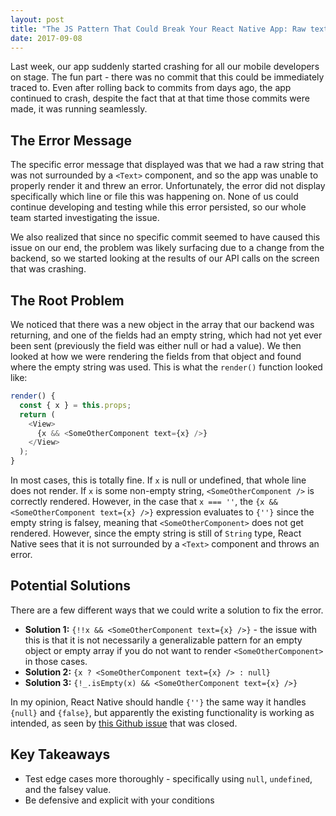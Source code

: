 ```yaml
---
layout: post
title: "The JS Pattern That Could Break Your React Native App: Raw text must be wrapped in explicit <Text> component"
date: 2017-09-08
---
```


Last week, our app suddenly started crashing for all our mobile developers on stage. The fun part - there was no commit that this could be immediately traced to. Even after rolling back to commits from days ago, the app continued to crash, despite the fact that at that time those commits were made, it was running seamlessly.

## The Error Message
The specific error message that displayed was that we had a raw string that was not surrounded by a `<Text>` component, and so the app was unable to properly render it and threw an error. Unfortunately, the error did not display specifically which line or file this was happening on. None of us could continue developing and testing while this error persisted, so our whole team started investigating the issue. 

We also realized that since no specific commit seemed to have caused this issue on our end, the problem was likely surfacing due to a change from the backend, so we started looking at the results of our API calls on the screen that was crashing.

## The Root Problem
We noticed that there was a new object in the array that our backend was returning, and one of the fields had an empty string, which had not yet ever been sent (previously the field was either null or had a value). We then looked at how we were rendering the fields from that object and found where the empty string was used. This is what the `render()` function looked like:
```javascript
render() {
  const { x } = this.props;
  return (
    <View>
      {x && <SomeOtherComponent text={x} />}
    </View>
  );
}
```

In most cases, this is totally fine. If `x` is null or undefined, that whole line does not render. If `x` is some non-empty string, `<SomeOtherComponent />` is correctly rendered. However, in the case that `x === ''`, the `{x && <SomeOtherComponent text={x} />}` expression evaluates to `{''}` since the empty string is falsey, meaning that `<SomeOtherComponent>` does not get rendered. However, since the empty string is still of `String` type, React Native sees that it is not surrounded by a `<Text>` component and throws an error. 

## Potential Solutions
There are a few different ways that we could write a solution to fix the error.

* __Solution 1:__ `{!!x && <SomeOtherComponent text={x} />}` - the issue with this is that it is not necessarily a generalizable pattern for an empty object or empty array if you do not want to render `<SomeOtherComponent>` in those cases.
* __Solution 2:__ `{x ? <SomeOtherComponent text={x} /> : null}`
* __Solution 3:__ `{!_.isEmpty(x) && <SomeOtherComponent text={x} />}`

In my opinion, React Native should handle `{''}` the same way it handles `{null}` and `{false}`, but apparently the existing functionality is working as intended, as seen by [this Github issue](https://github.com/facebook/react-native/issues/15870) that was closed.

## Key Takeaways
* Test edge cases more thoroughly - specifically using `null`, `undefined`, and the falsey value.
* Be defensive and explicit with your conditions
